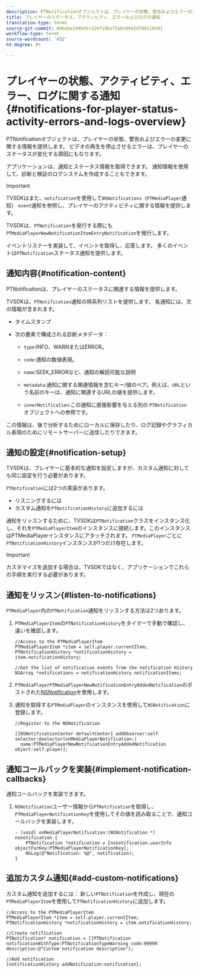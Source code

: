 ```yaml
---
description: PTNotificationオブジェクトは、プレイヤーの状態、警告およびエラーの変更に関する情報を提供します。 ビデオの再生を停止させるエラーは、プレイヤーのステータスが変化する原因にもなります。
title: プレイヤーのステータス、アクティビティ、エラーおよびログの通知
translation-type: tm+mt
source-git-commit: 89bdda1d4bd5c126f19ba75a819942df901183d1
workflow-type: tm+mt
source-wordcount: '432'
ht-degree: 0%

---
```



# プレイヤーの状態、アクティビティ、エラー、ログに関する通知{#notifications-for-player-status-activity-errors-and-logs-overview}

PTNotificationオブジェクトは、プレイヤーの状態、警告およびエラーの変更に関する情報を提供します。 ビデオの再生を停止させるエラーは、プレイヤーのステータスが変化する原因にもなります。

アプリケーションは、通知とステータス情報を取得できます。 通知情報を使用して、診断と検証のログシステムを作成することもできます。

>[!IMPORTANT]
>
>TVSDKはまた、*`notification`*&#x200B;を使用して`NSNotifications`（`PTMediaPlayer`通知） *`event`*&#x200B;通知を参照し、プレイヤーのアクティビティに関する情報を提供します。

TVSDKは、`PTNotification`を発行する際にも`PTMediaPlayerNewNotificationItemEntryNotification`を発行します。

イベントリスナーを実装して、イベントを取得し、応答します。 多くのイベントは`PTNotification`ステータス通知を提供します。

## 通知内容{#notification-content}

PTNotificationは、プレイヤーのステータスに関連する情報を提供します。

TVSDKは、`PTNotification`通知の時系列リストを提供します。 各通知には、次の情報が含まれます。

* タイムスタンプ
* 次の要素で構成される診断メタデータ：

   * `type`:INFO、WARNまたはERROR。
   * `code`:通知の数値表現。
   * `name`:SEEK_ERRORなど、通知の解読可能な説明
   * `metadata`:通知に関する関連情報を含むキー/値のペア。例えば、`URL`という名前のキーは、通知に関連するURLの値を提供します。

   * `innerNotification`:この通知に直接影響を与える別の `PTNotification` オブジェクトへの参照です。

この情報は、後で分析するためにローカルに保存したり、ログ記録やグラフィカル表現のためにリモートサーバーに送信したりできます。

## 通知の設定{#notification-setup}

TVSDKは、プレイヤーに基本的な通知を設定しますが、カスタム通知に対しても同じ設定を行う必要があります。

`PTNotification`には2つの実装があります。

* リスニングするには
* カスタム通知を`PTNotificationHistory`に追加するには

通知をリッスンするために、TVSDKは`PTNotification`クラスをインスタンス化し、それを`PTMediaPlayerItem`のインスタンスに接続します。このインスタンスはPTMediaPlayerインスタンスにアタッチされます。 `PTMediaPlayer`ごとに`PTNotificationHistory`インスタンスが1つだけ存在します。

>[!IMPORTANT]
>
>カスタマイズを追加する場合は、TVSDKではなく、アプリケーションでこれらの手順を実行する必要があります。

## 通知をリッスン{#listen-to-notifications}

`PTMediaPlayer`内の`PTNotification`通知をリッスンする方法は2つあります。

1. `PTMediaPlayerItem`の`PTNotificationHistory`をタイマーで手動で確認し、違いを確認します。

   ```
   //Access to the PTMediaPlayerItem  
   PTMediaPlayerItem *item = self.player.currentItem; 
   PTNotificationHistory *notificationHistory = item.notificationHistory; 
   
   //Get the list of notification events from the notification History  
   NSArray *notifications = notificationHistory.notificationItems;
   ```

1. `PTMediaPlayerPTMediaPlayerNewNotificationEntryAddedNotification`のポストされた[NSNotification](https://developer.apple.com/library/mac/%23documentation/Cocoa/Reference/Foundation/Classes/NSNotification_Class/Reference/Reference.html)を使用します。
1. 通知を取得する`PTMediaPlayer`のインスタンスを使用して`NSNotification`に登録します。

   ```
   //Register to the NSNotification 
   
   [[NSNotificationCenter defaultCenter] addObserver:self selector:@selector(onMediaPlayerNotification:)  
     name:PTMediaPlayerNewNotificationEntryAddedNotification object:self.player];
   ```

## 通知コールバックを実装{#implement-notification-callbacks}

通知コールバックを実装できます。

1. `NSNotification`ユーザー情報から`PTNotification`を取得し、`PTMediaPlayerNotificationKey`を使用してその値を読み取ることで、通知コールバックを実装します。

   ```
   - (void) onMediaPlayerNotification:(NSNotification *) nsnotification { 
       PTNotification *notification = [nsnotification.userInfo objectForKey:PTMediaPlayerNotificationKey]; 
       NSLog(@"Notification: %@", notification); 
   }
   ```

## 追加カスタム通知{#add-custom-notifications}

カスタム通知を追加するには：
新しい`PTNotification`を作成し、現在の`PTMediaPlayerItem`を使用して`PTNotificationHistory`に追加します。

```
//Access to the PTMediaPlayerItem  
PTMediaPlayerItem *item = self.player.currentItem; 
PTNotificationHistory *notificationHistory = item.notificationHistory; 
 
//Create notification 
PTNotification* notification = [[PTNotification notificationWithType:PTNotificationTypeWarning code:99999 description:@"Custom notification description"]; 
 
//Add notification 
[notificationHistory addNotification:notification];
```
